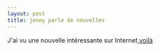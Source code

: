 ```yaml
---
layout: post
title: jenny parle de nouvelles
---
```


<p>J&#39;ai vu une nouvelle intéressante sur Internet,<a href="http://french.peopledaily.com.cn/Culture/5160925.html">voilà </a></p>
<p></p>
